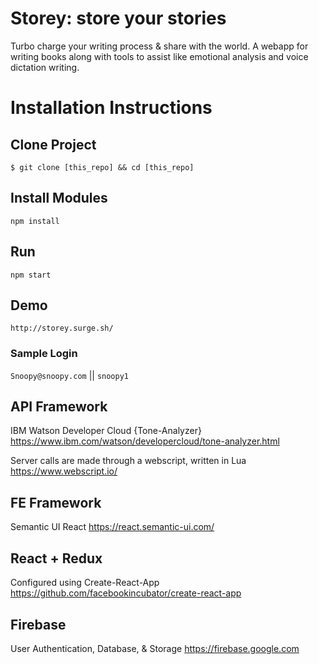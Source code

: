 
# Storey: store your stories
Turbo charge your writing process & share with the world.
A webapp for writing books along with tools to assist like emotional analysis and voice dictation writing.

# Installation Instructions
## Clone Project
``$ git clone [this_repo] && cd [this_repo]``

## Install Modules
``npm install``

## Run
``npm start``

## Demo
``http://storey.surge.sh/``

### Sample Login
`Snoopy@snoopy.com` || `snoopy1`

## API Framework
IBM Watson Developer Cloud {Tone-Analyzer}
https://www.ibm.com/watson/developercloud/tone-analyzer.html

Server calls are made through a webscript, written in Lua
https://www.webscript.io/ 

## FE Framework
Semantic UI React
https://react.semantic-ui.com/

## React + Redux
Configured using Create-React-App
https://github.com/facebookincubator/create-react-app

## Firebase
User Authentication, Database, & Storage
https://firebase.google.com